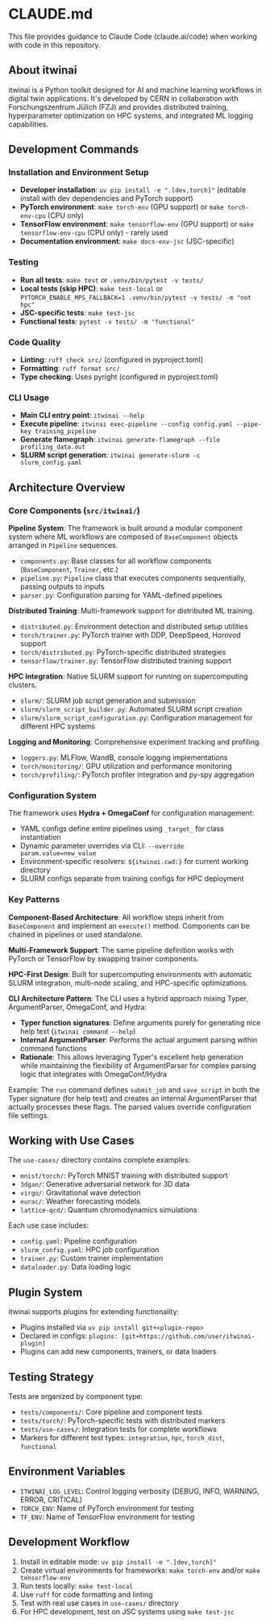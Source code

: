 # CLAUDE.md

This file provides guidance to Claude Code (claude.ai/code) when working with code in this repository.

## About itwinai

itwinai is a Python toolkit designed for AI and machine learning workflows in digital twin applications.
It's developed by CERN in collaboration with Forschungszentrum Jülich (FZJ) and provides distributed
training, hyperparameter optimization on HPC systems, and integrated ML logging capabilities.

## Development Commands

### Installation and Environment Setup

- **Developer installation**: `uv pip install -e ".[dev,torch]"` (editable install with dev dependencies and PyTorch support)
- **PyTorch environment**: `make torch-env` (GPU support) or `make torch-env-cpu` (CPU only)
- **TensorFlow environment**: `make tensorflow-env` (GPU support) or `make tensorflow-env-cpu` (CPU only) - rarely used
- **Documentation environment**: `make docs-env-jsc` (JSC-specific)

### Testing

- **Run all tests**: `make test` or `.venv/bin/pytest -v tests/`
- **Local tests (skip HPC)**: `make test-local` or `PYTORCH_ENABLE_MPS_FALLBACK=1 .venv/bin/pytest -v tests/ -m "not hpc"`
- **JSC-specific tests**: `make test-jsc`
- **Functional tests**: `pytest -v tests/ -m "functional"`

### Code Quality

- **Linting**: `ruff check src/` (configured in pyproject.toml)
- **Formatting**: `ruff format src/`
- **Type checking**: Uses pyright (configured in pyproject.toml)

### CLI Usage

- **Main CLI entry point**: `itwinai --help`
- **Execute pipeline**: `itwinai exec-pipeline --config config.yaml --pipe-key training_pipeline`
- **Generate flamegraph**: `itwinai generate-flamegraph --file profiling_data.out`
- **SLURM script generation**: `itwinai generate-slurm -c slurm_config.yaml`

## Architecture Overview

### Core Components (`src/itwinai/`)

**Pipeline System**: The framework is built around a modular component system where ML workflows are
composed of `BaseComponent` objects arranged in `Pipeline` sequences.

- `components.py`: Base classes for all workflow components (`BaseComponent`, `Trainer`, etc.)
- `pipeline.py`: `Pipeline` class that executes components sequentially, passing outputs to inputs
- `parser.py`: Configuration parsing for YAML-defined pipelines

**Distributed Training**: Multi-framework support for distributed ML training.

- `distributed.py`: Environment detection and distributed setup utilities
- `torch/trainer.py`: PyTorch trainer with DDP, DeepSpeed, Horovod support
- `torch/distributed.py`: PyTorch-specific distributed strategies
- `tensorflow/trainer.py`: TensorFlow distributed training support

**HPC Integration**: Native SLURM support for running on supercomputing clusters.

- `slurm/`: SLURM job script generation and submission
- `slurm/slurm_script_builder.py`: Automated SLURM script creation
- `slurm/slurm_script_configuration.py`: Configuration management for different HPC systems

**Logging and Monitoring**: Comprehensive experiment tracking and profiling.

- `loggers.py`: MLFlow, WandB, console logging implementations
- `torch/monitoring/`: GPU utilization and performance monitoring
- `torch/profiling/`: PyTorch profiler integration and py-spy aggregation

### Configuration System

The framework uses **Hydra + OmegaConf** for configuration management:

- YAML configs define entire pipelines using `_target_` for class instantiation
- Dynamic parameter overrides via CLI: `--override param.value=new_value`
- Environment-specific resolvers: `${itwinai.cwd:}` for current working directory
- SLURM configs separate from training configs for HPC deployment

### Key Patterns

**Component-Based Architecture**: All workflow steps inherit from `BaseComponent` and implement an
`execute()` method. Components can be chained in pipelines or used standalone.

**Multi-Framework Support**: The same pipeline definition works with PyTorch or TensorFlow by
swapping trainer components.

**HPC-First Design**: Built for supercomputing environments with automatic SLURM integration,
multi-node scaling, and HPC-specific optimizations.

**CLI Architecture Pattern**: The CLI uses a hybrid approach mixing Typer, ArgumentParser, OmegaConf, and Hydra:

- **Typer function signatures**: Define arguments purely for generating nice help text
  (`itwinai command --help`)
- **Internal ArgumentParser**: Performs the actual argument parsing within command functions
- **Rationale**: This allows leveraging Typer's excellent help generation while maintaining the
  flexibility of ArgumentParser for complex parsing logic that integrates with OmegaConf/Hydra

Example: The `run` command defines `submit_job` and `save_script` in both the Typer signature
(for help text) and creates an internal ArgumentParser that actually processes these flags. The
parsed values override configuration file settings.

## Working with Use Cases

The `use-cases/` directory contains complete examples:

- `mnist/torch/`: PyTorch MNIST training with distributed support
- `3dgan/`: Generative adversarial network for 3D data
- `virgo/`: Gravitational wave detection
- `eurac/`: Weather forecasting models
- `lattice-qcd/`: Quantum chromodynamics simulations

Each use case includes:

- `config.yaml`: Pipeline configuration
- `slurm_config.yaml`: HPC job configuration  
- `trainer.py`: Custom trainer implementation
- `dataloader.py`: Data loading logic

## Plugin System

itwinai supports plugins for extending functionality:

- Plugins installed via `uv pip install git+<plugin-repo>`
- Declared in configs: `plugins: [git+https://github.com/user/itwinai-plugin]`
- Plugins can add new components, trainers, or data loaders

## Testing Strategy

Tests are organized by component type:

- `tests/components/`: Core pipeline and component tests
- `tests/torch/`: PyTorch-specific tests with distributed markers
- `tests/use-cases/`: Integration tests for complete workflows
- Markers for different test types: `integration`, `hpc`, `torch_dist`, `functional`

## Environment Variables

- `ITWINAI_LOG_LEVEL`: Control logging verbosity (DEBUG, INFO, WARNING, ERROR, CRITICAL)
- `TORCH_ENV`: Name of PyTorch environment for testing
- `TF_ENV`: Name of TensorFlow environment for testing

## Development Workflow

1. Install in editable mode: `uv pip install -e ".[dev,torch]"`
2. Create virtual environments for frameworks: `make torch-env` and/or `make tensorflow-env`
3. Run tests locally: `make test-local`
4. Use `ruff` for code formatting and linting
5. Test with real use cases in `use-cases/` directory
6. For HPC development, test on JSC systems using `make test-jsc`
